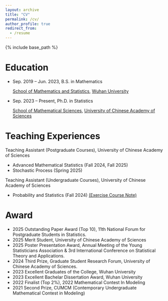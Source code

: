 ```yaml
---
layout: archive
title: "CV"
permalink: /cv/
author_profile: true
redirect_from:
  - /resume
---
```


{% include base_path %}

Education
======
* Sep. 2019 – Jun. 2023, B.S. in Mathematics
  
  [School of Mathematics and Statistics](https://maths.whu.edu.cn/), [Wuhan University](https://www.whu.edu.cn/)

* Sep. 2023 – Present, Ph.D. in Statistics 
  
  [School of Mathematical Sciences](https://math.ucas.ac.cn/), [University of Chinese Academy of Sciences](https://www.ucas.ac.cn/)

Teaching Experiences
======
Teaching Assistant (Postgraduate Courses), University of Chinese Academy of Sciences
* Advanced Mathematical Statistics (Fall 2024, Fall 2025)
* Stochastic Process (Spring 2025)


Teaching Assistant (Undergraduate Courses), University of Chinese Academy of Sciences
* Probability and Statistics (Fall 2024) [(Exercise Course Note)](https://github.com/zgj19stat/Probability-and-Statistics-Fall-2024)


Award
======

* 2025  Outstanding Paper Award (Top 10), 11th National Forum for Postgraduate Students in Statistics.
* 2025  Merit Student, University of Chinese Academy of Sciences
* 2025  Poster Presentation Award, Annual Meeting of the Young Statisticians Association & 3rd International Conference on Statistical Theory and Applications.
* 2024  Third Prize, Graduate Student Research Forum, University of Chinese Academy of Sciences.
* 2023  Excellent Graduates of the College, Wuhan University
* 2023  Excellent Bachelar Dissertation Award, Wuhan University
* 2022  Finalist (Top 2%), 2022 Mathematical Contest In Modeling
* 2021  Second Prize, CUMCM (Contemporary Undergraduate Mathematical Contest in Modeling)
